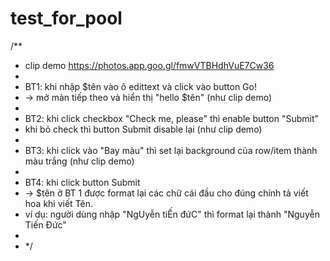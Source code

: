 # test_for_pool
/**
 * clip demo https://photos.app.goo.gl/fmwVTBHdhVuE7Cw36
 *
 * BT1: khi nhập $tên vào ô edittext và click vào button Go!
 * -> mở màn tiếp theo và hiển thị "hello $tên" (như clip demo)
 *
 * BT2: khi click checkbox "Check me, please" thì enable button "Submit"
 * khi bỏ check thì button Submit disable lại (như clip demo)
 *
 * BT3: khi click vào "Bay màu" thì set lại background của row/item thành màu trắng (như clip demo)
 *
 * BT4: khi click button Submit
 * -> $tên ở BT 1 được format lại các chữ cái đầu cho đúng chính tả viết hoa khi viết Tên.
 * ví dụ: người dùng nhập "NgUyễn tiẾn đứC" thì format lại thành "Nguyễn Tiến Đức"
 *
 * */
